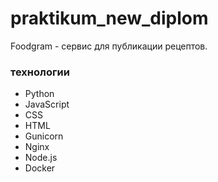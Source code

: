 # praktikum_new_diplom
Foodgram - сервис для публикации рецептов.

### технологии

- Python
- JavaScript
- CSS
- HTML
- Gunicorn
- Nginx
- Node.js
- Docker
